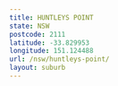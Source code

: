 ```yaml
---
title: HUNTLEYS POINT
state: NSW
postcode: 2111
latitude: -33.829953
longitude: 151.124488
url: /nsw/huntleys-point/
layout: suburb
---
```

